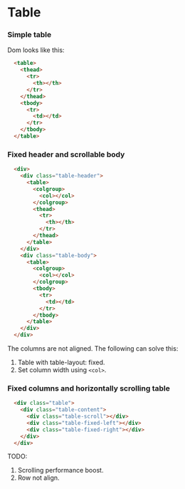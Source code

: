# Table

### Simple table
Dom looks like this:
  ```html
    <table>
      <thead>
        <tr>
          <th></th>
        </tr>
      </thead>
      <tbody>
        <tr>
          <td></td>
        </tr>
      </tbody>
    </table>
  ```

### Fixed header and scrollable body
  ```html
    <div>
      <div class="table-header">
        <table>
          <colgroup>
            <col></col>
          </colgroup>
          <thead>
            <tr>
              <th></th>
            </tr>
          </thead>
        </table>
      </div>
      <div class="table-body">
        <table>
          <colgroup>
            <col></col>
          </colgroup>
          <tbody>
            <tr>
              <td></td>
            </tr>
          </tbody>
        </table>
      </div>
    </div>
  ```

The columns are not aligned. The following can solve this:  
  1. Table with table-layout: fixed.  
  2. Set column width using ``` <col> ```.

### Fixed columns and horizontally scrolling table

```html
  <div class="table">
    <div class="table-content">
      <div class="table-scroll"></div>
      <div class="table-fixed-left"></div>
      <div class="table-fixed-right"></div>
    </div>
  </div>
```
TODO:  
  1. Scrolling performance boost.  
  2. Row not align.
